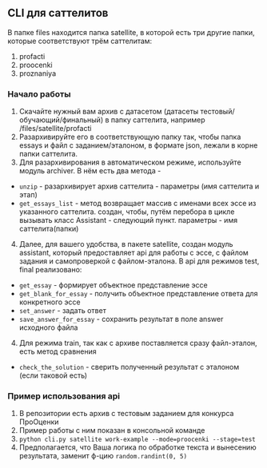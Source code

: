 ## CLI для саттелитов
В папке files находится папка satellite, в которой есть три другие папки, которые соответствуют трём саттелитам:
1) profacti
2) proocenki
3) proznaniya

### Начало работы
1) Скачайте нужный вам архив с датасетом (датасеты тестовый/обучающий/финальный) в папку саттелита, например /files/satellite/profacti
2) Разархивируйте его в соответствующую папку так, чтобы папка essays и файл с заданием/эталоном, в формате json, лежали в корне папки саттелита.
3) Для разархивирования в автоматическом режиме, используйте модуль archiver. В нём есть два метода - 
* ```unzip``` - разархивирует архив саттелита - параметры (имя саттелита и этап)
* ```get_essays_list``` - метод возвращает массив с именами всех эссе из указанного саттелита. создан, чтобы, путём перебора в цикле вызывать класс Assistant - следующий пункт. параметры - имя саттелита(папки)
4) Далее, для вашего удобства, в пакете satellite, создан модуль assistant, который предоставляет api для работы с эссе, с файлом задания и самопроверкой с файлом-эталона. В api для режимов test, final реализовано:
* ```get_essay``` - формирует объектное представление эссе
* ```get_blank_for_essay``` - получить объектное представление ответа для конкретного эссе
* ```set_answer``` - задать ответ
* ```save_answer_for_essay``` - сохранить результат в поле answer исходного файла

4) Для режима train, так как с архиве поставляется сразу файл-эталон, есть метод сравнения
* ```check_the_solution``` - сверить полученный результат с эталоном (если таковой есть)

### Пример использования api
1) В репозитории есть архив с тестовым заданием для конкурса ПроОценки
2) Пример работы с ним показан в консольной команде
3) ```python cli.py satellite work-example --mode=proocenki --stage=test```
4) Предполагается, что Ваша логика по обработке текста и вынесению результата, заменит ф-цию ```random.randint(0, 5)```